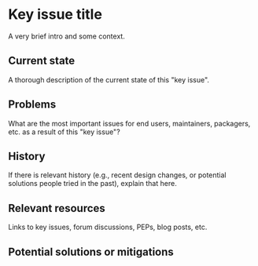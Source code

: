 # Key issue title

A very brief intro and some context.


## Current state

A thorough description of the current state of this "key issue".


## Problems

What are the most important issues for end users, maintainers, packagers, etc.
as a result of this "key issue"?


## History

If there is relevant history (e.g., recent design changes, or potential
solutions people tried in the past), explain that here.


## Relevant resources

Links to key issues, forum discussions, PEPs, blog posts, etc.


## Potential solutions or mitigations


